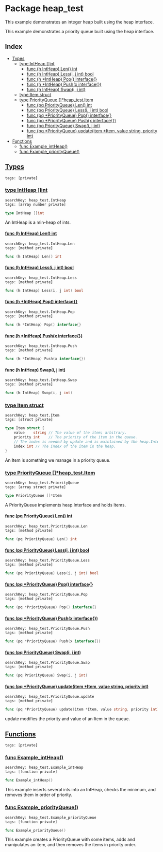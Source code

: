 # Package heap_test

This example demonstrates an integer heap built using the heap interface. 

This example demonstrates a priority queue built using the heap interface. 

## Index

* [Types](#type)
    * [type IntHeap []int](#IntHeap)
        * [func (h IntHeap) Len() int](#IntHeap.Len)
        * [func (h IntHeap) Less(i, j int) bool](#IntHeap.Less)
        * [func (h *IntHeap) Pop() interface{}](#IntHeap.Pop)
        * [func (h *IntHeap) Push(x interface{})](#IntHeap.Push)
        * [func (h IntHeap) Swap(i, j int)](#IntHeap.Swap)
    * [type Item struct](#Item)
    * [type PriorityQueue []*heap_test.Item](#PriorityQueue)
        * [func (pq PriorityQueue) Len() int](#PriorityQueue.Len)
        * [func (pq PriorityQueue) Less(i, j int) bool](#PriorityQueue.Less)
        * [func (pq *PriorityQueue) Pop() interface{}](#PriorityQueue.Pop)
        * [func (pq *PriorityQueue) Push(x interface{})](#PriorityQueue.Push)
        * [func (pq PriorityQueue) Swap(i, j int)](#PriorityQueue.Swap)
        * [func (pq *PriorityQueue) update(item *Item, value string, priority int)](#PriorityQueue.update)
* [Functions](#func)
    * [func Example_intHeap()](#Example_intHeap)
    * [func Example_priorityQueue()](#Example_priorityQueue)


## <a id="type" href="#type">Types</a>

```
tags: [private]
```

### <a id="IntHeap" href="#IntHeap">type IntHeap []int</a>

```
searchKey: heap_test.IntHeap
tags: [array number private]
```

```Go
type IntHeap []int
```

An IntHeap is a min-heap of ints. 

#### <a id="IntHeap.Len" href="#IntHeap.Len">func (h IntHeap) Len() int</a>

```
searchKey: heap_test.IntHeap.Len
tags: [method private]
```

```Go
func (h IntHeap) Len() int
```

#### <a id="IntHeap.Less" href="#IntHeap.Less">func (h IntHeap) Less(i, j int) bool</a>

```
searchKey: heap_test.IntHeap.Less
tags: [method private]
```

```Go
func (h IntHeap) Less(i, j int) bool
```

#### <a id="IntHeap.Pop" href="#IntHeap.Pop">func (h *IntHeap) Pop() interface{}</a>

```
searchKey: heap_test.IntHeap.Pop
tags: [method private]
```

```Go
func (h *IntHeap) Pop() interface{}
```

#### <a id="IntHeap.Push" href="#IntHeap.Push">func (h *IntHeap) Push(x interface{})</a>

```
searchKey: heap_test.IntHeap.Push
tags: [method private]
```

```Go
func (h *IntHeap) Push(x interface{})
```

#### <a id="IntHeap.Swap" href="#IntHeap.Swap">func (h IntHeap) Swap(i, j int)</a>

```
searchKey: heap_test.IntHeap.Swap
tags: [method private]
```

```Go
func (h IntHeap) Swap(i, j int)
```

### <a id="Item" href="#Item">type Item struct</a>

```
searchKey: heap_test.Item
tags: [struct private]
```

```Go
type Item struct {
	value    string // The value of the item; arbitrary.
	priority int    // The priority of the item in the queue.
	// The index is needed by update and is maintained by the heap.Interface methods.
	index int // The index of the item in the heap.
}
```

An Item is something we manage in a priority queue. 

### <a id="PriorityQueue" href="#PriorityQueue">type PriorityQueue []*heap_test.Item</a>

```
searchKey: heap_test.PriorityQueue
tags: [array struct private]
```

```Go
type PriorityQueue []*Item
```

A PriorityQueue implements heap.Interface and holds Items. 

#### <a id="PriorityQueue.Len" href="#PriorityQueue.Len">func (pq PriorityQueue) Len() int</a>

```
searchKey: heap_test.PriorityQueue.Len
tags: [method private]
```

```Go
func (pq PriorityQueue) Len() int
```

#### <a id="PriorityQueue.Less" href="#PriorityQueue.Less">func (pq PriorityQueue) Less(i, j int) bool</a>

```
searchKey: heap_test.PriorityQueue.Less
tags: [method private]
```

```Go
func (pq PriorityQueue) Less(i, j int) bool
```

#### <a id="PriorityQueue.Pop" href="#PriorityQueue.Pop">func (pq *PriorityQueue) Pop() interface{}</a>

```
searchKey: heap_test.PriorityQueue.Pop
tags: [method private]
```

```Go
func (pq *PriorityQueue) Pop() interface{}
```

#### <a id="PriorityQueue.Push" href="#PriorityQueue.Push">func (pq *PriorityQueue) Push(x interface{})</a>

```
searchKey: heap_test.PriorityQueue.Push
tags: [method private]
```

```Go
func (pq *PriorityQueue) Push(x interface{})
```

#### <a id="PriorityQueue.Swap" href="#PriorityQueue.Swap">func (pq PriorityQueue) Swap(i, j int)</a>

```
searchKey: heap_test.PriorityQueue.Swap
tags: [method private]
```

```Go
func (pq PriorityQueue) Swap(i, j int)
```

#### <a id="PriorityQueue.update" href="#PriorityQueue.update">func (pq *PriorityQueue) update(item *Item, value string, priority int)</a>

```
searchKey: heap_test.PriorityQueue.update
tags: [method private]
```

```Go
func (pq *PriorityQueue) update(item *Item, value string, priority int)
```

update modifies the priority and value of an Item in the queue. 

## <a id="func" href="#func">Functions</a>

```
tags: [private]
```

### <a id="Example_intHeap" href="#Example_intHeap">func Example_intHeap()</a>

```
searchKey: heap_test.Example_intHeap
tags: [function private]
```

```Go
func Example_intHeap()
```

This example inserts several ints into an IntHeap, checks the minimum, and removes them in order of priority. 

### <a id="Example_priorityQueue" href="#Example_priorityQueue">func Example_priorityQueue()</a>

```
searchKey: heap_test.Example_priorityQueue
tags: [function private]
```

```Go
func Example_priorityQueue()
```

This example creates a PriorityQueue with some items, adds and manipulates an item, and then removes the items in priority order. 

